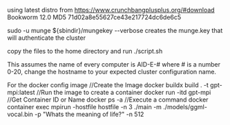using latest distro from https://www.crunchbangplusplus.org/#download
Bookworm 12.0 MD5 71d02a8e55627ce43e217724dc6de6c5

sudo -u munge ${sbindir}/mungekey --verbose creates the munge.key that will authenticate the cluster

copy the files to the home directory and run ./script.sh

This assumes the name of every computer is AID-E-# where # is a number 0-20, change the hostname to your expected cluster configuration name.


For the docker config image
//Create the Image
docker buildx build . -t gpt-mpi:latest
//Run the image to create a container
docker run -itd gpt-mpi
//Get Container ID or Name
docker ps -a
//Execute a command
docker container exec mpirun -hostfile hostfile -n 3 ./main -m ./models/ggml-vocal.bin -p "Whats the meaning of life?" -n 512
